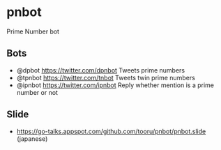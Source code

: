 # pnbot

Prime Number bot

## Bots

* @dpbot https://twitter.com/dpnbot Tweets prime numbers
* @tpnbot https://twitter.com/tnbot Tweets twin prime numbers
* @ipnbot https://twitter.com/ipnbot Reply whether mention is a prime number or not

## Slide

* https://go-talks.appspot.com/github.com/tooru/pnbot/pnbot.slide (japanese)
